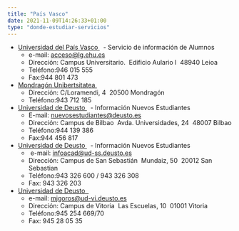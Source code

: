 ```yaml
---
title: "País Vasco"
date: 2021-11-09T14:26:33+01:00
type: "donde-estudiar-servicios"
---
```

<ul>
<li><a title="Enlace externo, se abre en ventana nueva" href="http://www.ehu.es/acceso" rel="external" target="_blank">Universidad del Pa&iacute;s Vasco <i class="icon fas fa-external-link-alt"></i></a><span>&nbsp;</span><img alt="" src="http://www.mecd.gob.es/docroot/fckeditor/images/smiley/mepsyd-ico/ico-internet.gif" />&nbsp;- Servicio de informaci&oacute;n de Alumnos
<ul>
<li>e-mail:<span>&nbsp;</span><a href="mailto:acceso@lg.ehu.es">acceso@lg.ehu.es</a>&nbsp;<img alt="" src="http://www.mecd.gob.es/docroot/fckeditor/images/smiley/mepsyd-ico/ico-mail.gif" />&nbsp;</li>
<li>Direcci&oacute;n: Campus Universitario.&nbsp; Edificio Aulario I&nbsp; 48940 Leioa</li>
<li>Tel&eacute;fono:946 015 555</li>
<li>Fax:944 801 473</li>
</ul>
</li>
<li><a title="Enlace externo, se abre en ventana nueva" href="http://www.mondragon.edu/" rel="external" target="_blank">Mondrag&oacute;n Unibertsitatea <i class="icon fas fa-external-link-alt"></i></a><span>&nbsp;</span><img alt="" src="http://www.mecd.gob.es/docroot/fckeditor/images/smiley/mepsyd-ico/ico-internet.gif" />
<ul>
<li>Direcci&oacute;n: C/Loramendi, 4&nbsp; 20500 Mondrag&oacute;n</li>
<li>Tel&eacute;fono:943 712 185</li>
</ul>
</li>
<li><a title="Enlace externo, se abre en ventana nueva" href="http://nuevosestudiantes.deusto.es/" rel="external" target="_blank">Universidad de Deusto <i class="icon fas fa-external-link-alt"></i></a>&nbsp;<img alt="" src="http://www.mecd.gob.es/docroot/fckeditor/images/smiley/mepsyd-ico/ico-internet.gif" /><span>&nbsp;</span>- Informaci&oacute;n Nuevos Estudiantes&nbsp;
<ul>
<li>E-mail:<span>&nbsp;</span><a href="mailto:nuevosestudiantes@deusto.es">nuevosestudiantes@deusto.es</a>&nbsp;<img alt="" src="http://www.mecd.gob.es/docroot/fckeditor/images/smiley/mepsyd-ico/ico-mail.gif" />&nbsp;</li>
<li>Direcci&oacute;n: Campus de Bilbao&nbsp; Avda. Universidades, 24&nbsp; 48007 Bilbao</li>
<li>Tel&eacute;fono:944 139 386</li>
<li>Fax:944 456 817</li>
</ul>
</li>
<li><a title="Enlace externo, se abre en ventana nueva" href="http://www.deusto.es/" rel="external" target="_blank">Universidad de Deusto <i class="icon fas fa-external-link-alt"></i></a><span>&nbsp;</span><img alt="" src="http://www.mecd.gob.es/docroot/fckeditor/images/smiley/mepsyd-ico/ico-internet.gif" /><span>&nbsp;</span>- Informaci&oacute;n Nuevos Estudiantes
<ul>
<li>&nbsp;e-mail:<span>&nbsp;</span><a href="mailto:infoacad@ud-ss.deusto.es">infoacad@ud-ss.deusto.es</a>&nbsp;<img alt="" src="http://www.mecd.gob.es/docroot/fckeditor/images/smiley/mepsyd-ico/ico-mail.gif" />&nbsp;</li>
<li>Direcci&oacute;n: Campus de San Sebasti&aacute;n&nbsp; Mundaiz, 50&nbsp; 20012 San Sebastian</li>
<li>Tel&eacute;fono:943 326 600 / 943 326 308</li>
<li>Fax: 943 326 203</li>
</ul>
</li>
<li><a title="Enlace externo, se abre en ventana nueva" href="http://www.deusto.es/" rel="external" target="_blank">Universidad de Deusto<span>&nbsp;</span> <i class="icon fas fa-external-link-alt"></i></a><img alt="" src="http://www.mecd.gob.es/docroot/fckeditor/images/smiley/mepsyd-ico/ico-internet.gif" />
<ul>
<li>e-mail:<span>&nbsp;</span><a href="mailto:mjgoros@ud-vi.deusto.es">mjgoros@ud-vi.deusto.es</a>&nbsp;<img alt="" src="http://www.mecd.gob.es/docroot/fckeditor/images/smiley/mepsyd-ico/ico-mail.gif" />&nbsp;</li>
<li>Direcci&oacute;n: Campus de Vitoria&nbsp; Las Escuelas, 10&nbsp; 01001 Vitoria</li>
<li>Tel&eacute;fono:945 254 669/70</li>
<li>Fax: 945 28 05 35</li>
</ul>
</li>
</ul>